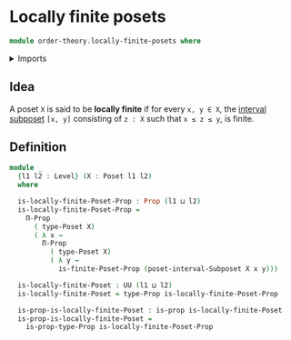 # Locally finite posets

```agda
module order-theory.locally-finite-posets where
```

<details><summary>Imports</summary>

```agda
open import foundation.propositions
open import foundation.universe-levels

open import order-theory.finite-posets
open import order-theory.interval-subposets
open import order-theory.posets
```

</details>

## Idea

A poset `X` is said to be **locally finite** if for every `x, y ∈ X`, the
[interval subposet](order-theory.interval-subposets.md) `[x, y]` consisting of
`z : X` such that `x ≤ z ≤ y`, is finite.

## Definition

```agda
module _
  {l1 l2 : Level} (X : Poset l1 l2)
  where

  is-locally-finite-Poset-Prop : Prop (l1 ⊔ l2)
  is-locally-finite-Poset-Prop =
    Π-Prop
      ( type-Poset X)
      ( λ x →
        Π-Prop
          ( type-Poset X)
          ( λ y →
            is-finite-Poset-Prop (poset-interval-Subposet X x y)))

  is-locally-finite-Poset : UU (l1 ⊔ l2)
  is-locally-finite-Poset = type-Prop is-locally-finite-Poset-Prop

  is-prop-is-locally-finite-Poset : is-prop is-locally-finite-Poset
  is-prop-is-locally-finite-Poset =
    is-prop-type-Prop is-locally-finite-Poset-Prop
```
